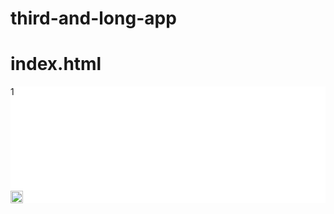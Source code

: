 third-and-long-app
==================

index.html
===========
<!DOCTYPE HTML> 
<html>
<head>
<meta name="viewport" content="width=device-width, initial-scale=1.0, maximum-scale=1.0, user-scalable=no" />
<meta http-equiv="X-Frame-Options" content="deny" />
<title>Third and Long Student Workbook</title>
<!--<link href='css/style.css' rel='stylesheet'/>-->
<link href='css/jquery.mobile-1.2.0.css' rel='stylesheet'/>
<link href='css/Android_Shell.css' rel='stylesheet'/>
<link href="css/popbox.css" type="text/css" rel="stylesheet"/>
<script src="cordova.js" type="text/javascript"></script>
<script src="js/jquery-1.8.2.js" type="text/javascript"></script>
<script src="js/jquery.mobile-1.2.0.js" type="text/javascript"></script>
<script src="js/page_content.js" type="text/javascript"></script>
<script src="js/Shell.js" type="text/javascript"></script>
<script src='js/swipe.js'></script>
<script src='js/iscroll.js'></script>
<script src="js/jquery.iframetracker.js" type="text/javascript"></script>
<!--<script src="pg-plugin-screen-orientation.js"></script>
<script type="text/javascript" charset="utf-8" src="video.js"></script>-->

<style>
*{-webkit-user-select: none;
	-webkit-tap-highlight-color: rgba(0,0,0,0);
	-webkit-touch-callout: none;
}
input, textarea{
	-webkit-user-select: auto;
	-webkit-tap-highlight-color: rgba(0,0,0,0);
	-webkit-touch-callout: inherit;
}
</style>
</head>
<body onResize="setting();">
<div data-role="page" id="pageContainer" style="background:#fff;">
<div class="pageNum">1</div>
<div id="lcpannel_container"></div>
<div id="rspannel_container"></div>
<div id="widget_container"><iframe id="widget_frame" frameborder="0"></iframe><div id="consoleBox"></div><div onClick="closewidget()" id="closewidget"><img src="images/close_btn.png" width="20" height="20"/></div></div>

<div id='slider' class='swipe'>
  <div id="loadpages"></div>
</div>
</div>
</body>
</html> 
